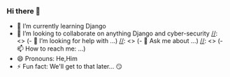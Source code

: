 ### Hi there 👋

<!--
**MungaiVic/MungaiVic** is a ✨ _special_ ✨ repository because its `README.md` (this file) appears on your GitHub profile.

Here are some ideas to get you started:
-->
[//]: <> (- 🔭 I’m currently working on )
- 🌱 I’m currently learning Django
- 👯 I’m looking to collaborate on anything Django and cyber-security
[//]: <> (- 🤔 I’m looking for help with ...)
[//]: <> (- 💬 Ask me about ...)
[//]: <> (- 📫 How to reach me: ...)
- 😄 Pronouns: He,Him
- ⚡ Fun fact: We'll get to that later... 😏
